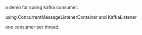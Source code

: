 a demo for spring kafka consumer.

using ConcurrentMessageListenerContainer and KafkaListener


one consumer per thread.
